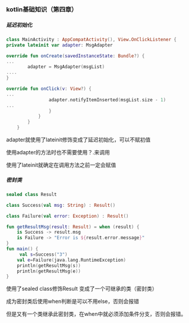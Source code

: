 ### kotlin基础知识（第四章）

##### 延迟初始化

```kotlin
class MainActivity : AppCompatActivity(), View.OnClickListener {
private lateinit var adapter: MsgAdapter

override fun onCreate(savedInstanceState: Bundle?) {
...
        adapter = MsgAdapter(msgList)
....
}

override fun onClick(v: View?) {
...
                adapter.notifyItemInserted(msgList.size - 1) 
...
                }
            }
        }
    }
```

adapter就使用了lateinit修饰变成了延迟初始化，可以不赋初值

使用adapter的方法时也不需要使用？.来调用

使用了lateinit就确定在调用方法之前一定会赋值



##### 密封类

```kotlin
sealed class Result

class Success(val msg: String) : Result()

class Failure(val error: Exception) : Result()

fun getResultMsg(result: Result) = when (result) {
    is Success -> result.msg
    is Failure -> "Error is ${result.error.message}"
}
fun main() {
     val s=Success("3")
    val e=Failure(java.lang.RuntimeException)
    println(getResultMsg(s))
    println(getResultMsg(e))
}
```

使用了sealed class修饰Result 变成了一个可继承的类（密封类）

成为密封类后使用when判断是可以不用else，否则会报错

但是又有一个类继承此密封类，在when中就必须添加条件分支，否则会报错。